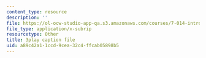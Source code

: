 ```yaml
---
content_type: resource
description: ''
file: https://ol-ocw-studio-app-qa.s3.amazonaws.com/courses/7-014-introductory-biology-spring-2005/a89c42a11ccd9cea32c4ffcab05898b5_6BPDK1b3jDg.srt
file_type: application/x-subrip
resourcetype: Other
title: 3play caption file
uid: a89c42a1-1ccd-9cea-32c4-ffcab05898b5
---
```

